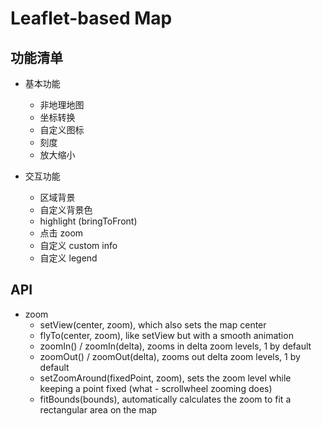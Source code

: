# Leaflet-based Map

## 功能清单

- 基本功能

  - 非地理地图
  - 坐标转换
  - 自定义图标
  - 刻度
  - 放大缩小

- 交互功能

  - 区域背景
  - 自定义背景色
  - highlight (bringToFront)
  - 点击 zoom
  - 自定义 custom info
  - 自定义 legend

## API

- zoom
  - setView(center, zoom), which also sets the map center
  - flyTo(center, zoom), like setView but with a smooth animation
  - zoomIn() / zoomIn(delta), zooms in delta zoom levels, 1 by default
  - zoomOut() / zoomOut(delta), zooms out delta zoom levels, 1 by default
  - setZoomAround(fixedPoint, zoom), sets the zoom level while keeping a point fixed (what - scrollwheel zooming does)
  - fitBounds(bounds), automatically calculates the zoom to fit a rectangular area on the map
